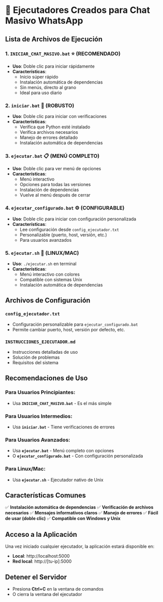 # 🚀 Ejecutadores Creados para Chat Masivo WhatsApp

## Lista de Archivos de Ejecución

### 1. **`INICIAR_CHAT_MASIVO.bat`** ⭐ (RECOMENDADO)
- **Uso**: Doble clic para iniciar rápidamente
- **Características**:
  - Inicio súper rápido
  - Instalación automática de dependencias
  - Sin menús, directo al grano
  - Ideal para uso diario

### 2. **`iniciar.bat`** 🔧 (ROBUSTO)
- **Uso**: Doble clic para iniciar con verificaciones
- **Características**:
  - Verifica que Python esté instalado
  - Verifica archivos necesarios
  - Manejo de errores detallado
  - Instalación automática de dependencias

### 3. **`ejecutar.bat`** 📋 (MENÚ COMPLETO)
- **Uso**: Doble clic para ver menú de opciones
- **Características**:
  - Menú interactivo
  - Opciones para todas las versiones
  - Instalación de dependencias
  - Vuelve al menú después de cerrar

### 4. **`ejecutar_configurado.bat`** ⚙️ (CONFIGURABLE)
- **Uso**: Doble clic para iniciar con configuración personalizada
- **Características**:
  - Lee configuración desde `config_ejecutador.txt`
  - Personalizable (puerto, host, versión, etc.)
  - Para usuarios avanzados

### 5. **`ejecutar.sh`** 🐧 (LINUX/MAC)
- **Uso**: `./ejecutar.sh` en terminal
- **Características**:
  - Menú interactivo con colores
  - Compatible con sistemas Unix
  - Instalación automática de dependencias

## Archivos de Configuración

### **`config_ejecutador.txt`**
- Configuración personalizable para `ejecutar_configurado.bat`
- Permite cambiar puerto, host, versión por defecto, etc.

### **`INSTRUCCIONES_EJECUTADOR.md`**
- Instrucciones detalladas de uso
- Solución de problemas
- Requisitos del sistema

## Recomendaciones de Uso

### Para Usuarios Principiantes:
- Usa **`INICIAR_CHAT_MASIVO.bat`** - Es el más simple

### Para Usuarios Intermedios:
- Usa **`iniciar.bat`** - Tiene verificaciones de errores

### Para Usuarios Avanzados:
- Usa **`ejecutar.bat`** - Menú completo con opciones
- O **`ejecutar_configurado.bat`** - Con configuración personalizada

### Para Linux/Mac:
- Usa **`ejecutar.sh`** - Ejecutador nativo de Unix

## Características Comunes

✅ **Instalación automática de dependencias**
✅ **Verificación de archivos necesarios**
✅ **Mensajes informativos claros**
✅ **Manejo de errores**
✅ **Fácil de usar (doble clic)**
✅ **Compatible con Windows y Unix**

## Acceso a la Aplicación

Una vez iniciado cualquier ejecutador, la aplicación estará disponible en:
- **Local**: http://localhost:5000
- **Red local**: http://[tu-ip]:5000

## Detener el Servidor

- Presiona **Ctrl+C** en la ventana de comandos
- O cierra la ventana del ejecutador
